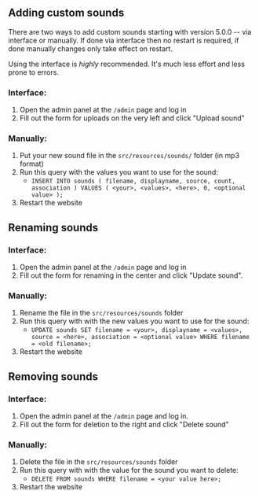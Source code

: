 ## Adding custom sounds

There are two ways to add custom sounds starting with version 5.0.0 -- via interface or manually.
If done via interface then no restart is required, if done manually changes only take effect on restart.

Using the interface is _highly_ recommended. It's much less effort and less prone to errors.

### Interface:
1) Open the admin panel at the `/admin` page and log in
2) Fill out the form for uploads on the very left and click "Upload sound"

### Manually:
1) Put your new sound file in the `src/resources/sounds/` folder (in mp3 format)
2) Run this query with the values you want to use for the sound:
	- `INSERT INTO sounds ( filename, displayname, source, count, association ) VALUES ( <your>, <values>, <here>, 0, <optional value> );`
3) Restart the website

## Renaming sounds

### Interface:
1) Open the admin panel at the `/admin` page and log in
2) Fill out the form for renaming in the center and click "Update sound".

### Manually:
1) Rename the file in the `src/resources/sounds` folder
2) Run this query with with the new values you want to use for the sound:
	- `UPDATE sounds SET filename = <your>, displayname = <values>, source = <here>, association = <optional value> WHERE filename = <old filename>;`
3) Restart the website

## Removing sounds

### Interface:
1) Open the admin panel at the `/admin` page and log in.
2) Fill out the form for deletion to the right and click "Delete sound"

### Manually:
1) Delete the file in the `src/resources/sounds` folder
2) Run this query with with the value for the sound you want to delete:
	- `DELETE FROM sounds WHERE filename = <your value here>;`
3) Restart the website